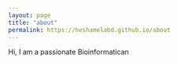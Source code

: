 ```yaml
---
layout: page
title: "about"
permalink: https://heshamelabd.github.io/about
---
```

Hi, I am a passionate Bioinformatican 
